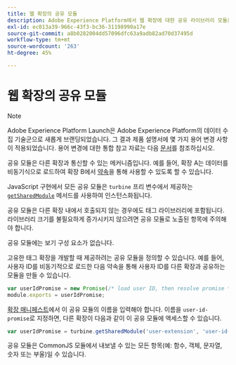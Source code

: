 ```yaml
---
title: 웹 확장의 공유 모듈
description: Adobe Experience Platform에서 웹 확장에 대한 공유 라이브러리 모듈을 정의하는 방법을 알아봅니다.
exl-id: ec013a39-966c-43f3-bc36-31198990a17e
source-git-commit: a8b0282004dd57096dfc63a9adb82ad70d37495d
workflow-type: tm+mt
source-wordcount: '263'
ht-degree: 45%

---
```


# 웹 확장의 공유 모듈

>[!NOTE]
>
>Adobe Experience Platform Launch은 Adobe Experience Platform의 데이터 수집 기술군으로 새롭게 브랜딩되었습니다. 그 결과 제품 설명서에 몇 가지 용어 변경 사항이 적용되었습니다. 용어 변경에 대한 통합 참고 자료는 다음 [문서](../../term-updates.md)를 참조하십시오.

공유 모듈은 다른 확장과 통신할 수 있는 메커니즘입니다. 예를 들어, 확장 A는 데이터를 비동기식으로 로드하여 확장 B에서 [약속](https://developer.mozilla.org/ko-KR/docs/Web/JavaScript/Reference/Global_Objects/Promise)을 통해 사용할 수 있도록 할 수 있습니다.

JavaScript 구현에서 모든 공유 모듈은 `turbine` 프리 변수에서 제공하는 [`getSharedModule`](../turbine.md#shared) 메서드를 사용하여 인스턴스화됩니다.

공유 모듈은 다른 확장 내에서 호출되지 않는 경우에도 태그 라이브러리에 포함됩니다. 라이브러리 크기를 불필요하게 증가시키지 않으려면 공유 모듈로 노출된 항목에 주의해야 합니다.

공유 모듈에는 보기 구성 요소가 없습니다.

고유한 태그 확장을 개발할 때 제공하려는 공유 모듈을 정의할 수 있습니다. 예를 들어, 사용자 ID를 비동기적으로 로드한 다음 약속을 통해 사용자 ID를 다른 확장과 공유하는 모듈을 만들 수 있습니다.

```javascript
var userIdPromise = new Promise(/* load user ID, then resolve promise */);
module.exports = userIdPromise;
```

[확장 매니페스트](../manifest.md)에서 이 공유 모듈의 이름을 입력해야 합니다. 이름을 `user-id-promise`로 지정하면, 다른 확장이 다음과 같이 이 공유 모듈에 액세스할 수 있습니다.

```javascript
var userIdPromise = turbine.getSharedModule('user-extension', 'user-id-promise');
```

공유 모듈은 CommonJS 모듈에서 내보낼 수 있는 모든 항목(예: 함수, 객체, 문자열, 숫자 또는 부울)일 수 있습니다.
